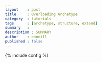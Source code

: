 ```yaml
---
layout    : post
title     : Overloading Archetype
category  : tutorials
tags      : [archetype, structure, extend]
summary   : 
description : SUMMARY
author    : eoneill
published : false
---
```

{% include config %}

